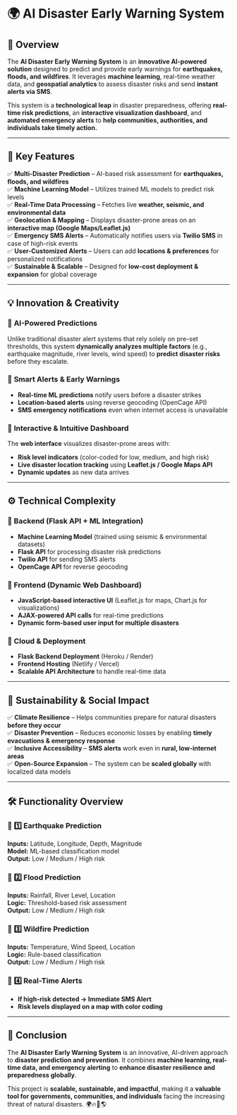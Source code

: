 # **🌍 AI Disaster Early Warning System**  

## **🔹 Overview**  
The **AI Disaster Early Warning System** is an **innovative AI-powered solution** designed to predict and provide early warnings for **earthquakes, floods, and wildfires**. It leverages **machine learning**, real-time weather data, and **geospatial analytics** to assess disaster risks and send **instant alerts via SMS**.  

This system is a **technological leap** in disaster preparedness, offering **real-time risk predictions**, an **interactive visualization dashboard**, and **automated emergency alerts** to **help communities, authorities, and individuals take timely action.**  

---

## **🚀 Key Features**  

✅ **Multi-Disaster Prediction** – AI-based risk assessment for **earthquakes, floods, and wildfires**  
✅ **Machine Learning Model** – Utilizes trained ML models to predict risk levels  
✅ **Real-Time Data Processing** – Fetches live **weather, seismic, and environmental data**  
✅ **Geolocation & Mapping** – Displays disaster-prone areas on an **interactive map (Google Maps/Leaflet.js)**  
✅ **Emergency SMS Alerts** – Automatically notifies users via **Twilio SMS** in case of high-risk events  
✅ **User-Customized Alerts** – Users can add **locations & preferences** for personalized notifications  
✅ **Sustainable & Scalable** – Designed for **low-cost deployment & expansion** for global coverage  

---

## **💡 Innovation & Creativity**  

### 🔹 **AI-Powered Predictions**  
Unlike traditional disaster alert systems that rely solely on pre-set thresholds, this system **dynamically analyzes multiple factors** (e.g., earthquake magnitude, river levels, wind speed) to **predict disaster risks** before they escalate.  

### 🔹 **Smart Alerts & Early Warnings**  
- **Real-time ML predictions** notify users before a disaster strikes  
- **Location-based alerts** using reverse geocoding (OpenCage API)  
- **SMS emergency notifications** even when internet access is unavailable  

### 🔹 **Interactive & Intuitive Dashboard**  
The **web interface** visualizes disaster-prone areas with:  
- **Risk level indicators** (color-coded for low, medium, and high risk)  
- **Live disaster location tracking** using **Leaflet.js / Google Maps API**  
- **Dynamic updates** as new data arrives  

---

## **⚙️ Technical Complexity**  

### **🔹 Backend (Flask API + ML Integration)**  
- **Machine Learning Model** (trained using seismic & environmental datasets)  
- **Flask API** for processing disaster risk predictions  
- **Twilio API** for sending SMS alerts  
- **OpenCage API** for reverse geocoding  

### **🔹 Frontend (Dynamic Web Dashboard)**  
- **JavaScript-based interactive UI** (Leaflet.js for maps, Chart.js for visualizations)  
- **AJAX-powered API calls** for real-time predictions  
- **Dynamic form-based user input for multiple disasters**  

### **🔹 Cloud & Deployment**  
- **Flask Backend Deployment** (Heroku / Render)  
- **Frontend Hosting** (Netlify / Vercel)  
- **Scalable API Architecture** to handle real-time data  

---

## **🌱 Sustainability & Social Impact**  

✅ **Climate Resilience** – Helps communities prepare for natural disasters **before they occur**  
✅ **Disaster Prevention** – Reduces economic losses by enabling **timely evacuations & emergency response**  
✅ **Inclusive Accessibility** – **SMS alerts** work even in **rural, low-internet areas**  
✅ **Open-Source Expansion** – The system can be **scaled globally** with localized data models  

---

## **🛠️ Functionality Overview**  

### 🔹 **1️⃣ Earthquake Prediction**  
**Inputs:** Latitude, Longitude, Depth, Magnitude  
**Model:** ML-based classification model  
**Output:** Low / Medium / High risk  

### 🔹 **2️⃣ Flood Prediction**  
**Inputs:** Rainfall, River Level, Location  
**Logic:** Threshold-based risk assessment  
**Output:** Low / Medium / High risk  

### 🔹 **3️⃣ Wildfire Prediction**  
**Inputs:** Temperature, Wind Speed, Location  
**Logic:** Rule-based classification  
**Output:** Low / Medium / High risk  

### 🔹 **4️⃣ Real-Time Alerts**  
- **If high-risk detected → Immediate SMS Alert**  
- **Risk levels displayed on a map with color coding**  

---

## **📜 Conclusion**  

The **AI Disaster Early Warning System** is an innovative, AI-driven approach to **disaster prediction and prevention**. It combines **machine learning, real-time data, and emergency alerting** to **enhance disaster resilience and preparedness globally**.  

This project is **scalable, sustainable, and impactful**, making it a **valuable tool for governments, communities, and individuals** facing the increasing threat of natural disasters. 🌍🔥🌊🌎  
